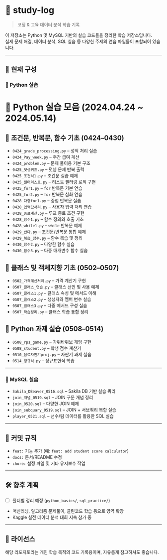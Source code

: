 # 📘 study-log

> 코딩 & 교육 데이터 분석 학습 기록

이 저장소는 Python 및 MySQL 기반의 실습 코드들을 정리한 학습 저장소입니다.  
실제 문제 해결, 데이터 분석, SQL 실습 등 다양한 주제의 연습 파일들이 포함되어 있습니다.

---

## 📁 현재 구성

### 🐍 Python 실습

# 🐍 Python 실습 모음 (2024.04.24 ~ 2024.05.14)

## 🔹 조건문, 반복문, 함수 기초 (0424–0430)

- `0424_grade_processing.py` – 성적 처리 실습
- `0424_Pay_week.py` – 주간 급여 계산
- `0424_problem.py` – 문제 풀이용 기본 구조
- `0425_덧셈퀴즈.py` – 덧셈 문제 반복 출력
- `0425_조건식1.py` – 조건문 실습 예제
- `0425_필터리스트.py` – 리스트 필터링 로직 구현
- `0425_for1.py` – `for` 반복문 기본 연습
- `0425_for2.py` – `for` 반복문 심화 연습
- `0428_다중for1.py` – 중첩 반복문 실습
- `0428_입력값처리.py` – 사용자 입력 처리 연습
- `0428_종료계산.py` – 루프 종료 조건 구현
- `0428_함수1.py` – 함수 정의와 호출 기초
- `0428_while1.py` – `while` 반복문 예제
- `0429_반다.py` – 조건문/반복문 통합 예제
- `0429_복습_함수.py` – 함수 복습 및 정리
- `0430_함수2.py` – 다양한 함수 실습
- `0430_함수3.py` – 다중 매개변수 함수 실습

## 🔹 클래스 및 객체지향 기초 (0502–0507)

- `0502_가격계산처리.py` – 가격 계산기 구현
- `0507_클래스_연습.py` – 클래스 선언 및 사용 예제
- `0507_클래스1.py` – 클래스 속성 및 메서드 이해
- `0507_클래스2.py` – 생성자와 멤버 변수 실습
- `0507_클래스3.py` – 다중 메서드 구성 실습
- `0507_학습정리.py` – 클래스 학습 통합 정리

## 🔹 Python 과제 실습 (0508–0514)

- `0508_rps_game.py` – 가위바위보 게임 구현
- `0508_student.py` – 학생 점수 계산기
- `0510_음료자판기proj.py` – 자판기 과제 실습
- `0514_정규식.py` – 정규표현식 학습

---

### 🐬 MySQL 실습

- `Sakila_DBeaver_0516.sql` – Sakila DB 기반 실습 쿼리
- `join_개념_0519.sql` – JOIN 구문 개념 정리
- `join_0520.sql` – 다양한 JOIN 예제
- `join_subquary_0519.sql` – JOIN + 서브쿼리 복합 실습
- `player_0521.sql` – 선수/팀 데이터를 활용한 SQL 실습

---

## 📌 커밋 규칙

- `feat:` 기능 추가 (예: `feat: add student score calculator`)
- `docs:` 문서/README 수정
- `chore:` 설정 파일 및 기타 유지보수 작업

---

## 🛠 향후 계획

- [ ] 폴더별 정리 예정 (`python_basics/`, `sql_practice/`)
- 머신러닝, 알고리즘 문제풀이, 클린코드 학습 등으로 영역 확장
- Kaggle 실전 데이터 분석 대회 지속 참가 중

---

## 📄 라이선스

해당 리포지토리는 개인 학습 목적의 코드 기록용이며, 자유롭게 참고하셔도 좋습니다.
